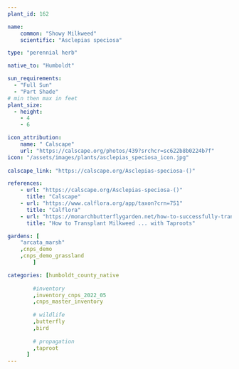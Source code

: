 ```yaml
---
plant_id: 162 

name: 
    common: "Showy Milkweed"   
    scientific: "Asclepias speciosa"   

type: "perennial herb"

native_to: "Humboldt"

sun_requirements:
  - "Full Sun"
  - "Part Shade"
# min then max in feet
plant_size:
  - height: 
    - 4 
    - 6

icon_attribution: 
    name: " Calscape"
    url: "https://calscape.org/photos/439?srchcr=sc622b8b0224b7f"
icon: "/assets/images/plants/asclepias_speciosa_icon.jpg"
 
calscape_link: "https://calscape.org/Asclepias-speciosa-()"

references:
    - url: "https://calscape.org/Asclepias-speciosa-()"
      title: "Calscape"
    - url: "https://www.calflora.org/app/taxon?crn=751"
      title: "Calflora"
    - url: "https://monarchbutterflygarden.net/how-to-successfully-transplant-milkweed-taproots/"
      title: "How to Transplant Milkweed ... with Taproots"

gardens: [
    "arcata_marsh" 
    ,cnps_demo
    ,cnps_demo_grassland
        ]

categories: [humboldt_county_native
        
        #inventory 
        ,inventory_cnps_2022_05
        ,cnps_master_inventory
        
        # wildlife
        ,butterfly
        ,bird
        
        # propagation 
        ,taproot
      ]
---
```

